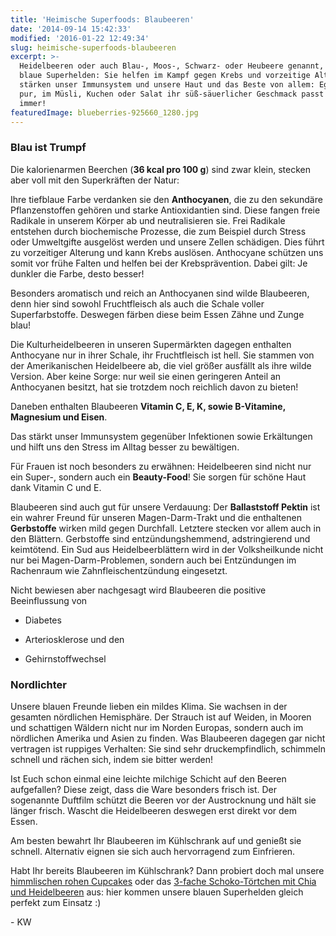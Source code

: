 ```yaml
---
title: 'Heimische Superfoods: Blaubeeren'
date: '2014-09-14 15:42:33'
modified: '2016-01-22 12:49:34'
slug: heimische-superfoods-blaubeeren
excerpt: >-
  Heidelbeeren oder auch Blau-, Moos-, Schwarz- oder Heubeere genannt, sind
  blaue Superhelden: Sie helfen im Kampf gegen Krebs und vorzeitige Alterung,
  stärken unser Immunsystem und unsere Haut und das Beste von allem: Egal ob
  pur, im Müsli, Kuchen oder Salat ihr süß-säuerlicher Geschmack passt einfach
  immer!
featuredImage: blueberries-925660_1280.jpg
---
```


### Blau ist Trumpf

Die kalorienarmen Beerchen (**36 kcal pro 100 g**) sind zwar klein, stecken aber voll mit den Superkräften der Natur:

Ihre tiefblaue Farbe verdanken sie den **Anthocyanen**, die zu den sekundäre Pflanzenstoffen gehören und starke Antioxidantien sind. Diese fangen freie Radikale in unserem Körper ab und neutralisieren sie. Frei Radikale entstehen durch biochemische Prozesse, die zum Beispiel durch Stress oder Umweltgifte ausgelöst werden und unsere Zellen schädigen. Dies führt zu vorzeitiger Alterung und kann Krebs auslösen. Anthocyane schützen uns somit vor frühe Falten und helfen bei der Krebsprävention. Dabei gilt: Je dunkler die Farbe, desto besser!

Besonders aromatisch und reich an Anthocyanen sind wilde Blaubeeren, denn hier sind sowohl Fruchtfleisch als auch die Schale voller Superfarbstoffe. Deswegen färben diese beim Essen Zähne und Zunge blau!

Die Kulturheidelbeeren in unseren Supermärkten dagegen enthalten Anthocyane nur in ihrer Schale, ihr Fruchtfleisch ist hell. Sie stammen von der Amerikanischen Heidelbeere ab, die viel größer ausfällt als ihre wilde Version. Aber keine Sorge: nur weil sie einen geringeren Anteil an Anthocyanen besitzt, hat sie trotzdem noch reichlich davon zu bieten!

Daneben enthalten Blaubeeren **Vitamin C, E, K, sowie B-Vitamine, Magnesium und Eisen**.

Das stärkt unser Immunsystem gegenüber Infektionen sowie Erkältungen und hilft uns den Stress im Alltag besser zu bewältigen.

Für Frauen ist noch besonders zu erwähnen: Heidelbeeren sind nicht nur ein Super-, sondern auch ein **Beauty-Food**! Sie sorgen für schöne Haut dank Vitamin C und E.

Blaubeeren sind auch gut für unsere Verdauung: Der **Ballaststoff Pektin** ist ein wahrer Freund für unseren Magen-Darm-Trakt und die enthaltenen **Gerbstoffe** wirken mild gegen Durchfall. Letztere stecken vor allem auch in den Blättern. Gerbstoffe sind entzündungshemmend, adstringierend und keimtötend. Ein Sud aus Heidelbeerblättern wird in der Volksheilkunde nicht nur bei Magen-Darm-Problemen, sondern auch bei Entzündungen im Rachenraum wie Zahnfleischentzündung eingesetzt.

Nicht bewiesen aber nachgesagt wird Blaubeeren die positive Beeinflussung von

*   Diabetes
    
*   Arteriosklerose und den
    
*   Gehirnstoffwechsel
    

### Nordlichter

Unsere blauen Freunde lieben ein mildes Klima. Sie wachsen in der gesamten nördlichen Hemisphäre. Der Strauch ist auf Weiden, in Mooren und schattigen Wäldern nicht nur im Norden Europas, sondern auch im nördlichen Amerika und Asien zu finden. Was Blaubeeren dagegen gar nicht vertragen ist ruppiges Verhalten: Sie sind sehr druckempfindlich, schimmeln schnell und rächen sich, indem sie bitter werden!

Ist Euch schon einmal eine leichte milchige Schicht auf den Beeren aufgefallen? Diese zeigt, dass die Ware besonders frisch ist. Der sogenannte Duftfilm schützt die Beeren vor der Austrocknung und hält sie länger frisch. Wascht die Heidelbeeren deswegen erst direkt vor dem Essen.

Am besten bewahrt Ihr Blaubeeren im Kühlschrank auf und genießt sie schnell. Alternativ eignen sie sich auch hervorragend zum Einfrieren.

Habt Ihr bereits Blaubeeren im Kühlschrank? Dann probiert doch mal unsere [himmlischen rohen Cupcakes](https://www.veganblatt.com/rohe-blaubeer-cupcakes) oder das [3-fache Schoko-Törtchen mit Chia und Heidelbeeren](https://www.veganblatt.com/schoko-creme-toertchen) aus: hier kommen unsere blauen Superhelden gleich perfekt zum Einsatz :)

[<!-- Image removed (no copyright): schoko-törtchen-heidelbeeren.jpg -->](https://www.veganblatt.com/schoko-creme-toertchen)

\- KW

